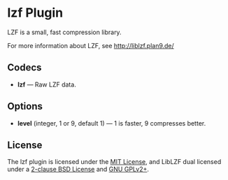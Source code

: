 # lzf Plugin #

LZF is a small, fast compression library.

For more information about LZF, see http://liblzf.plan9.de/

## Codecs ##

- **lzf** — Raw LZF data.

## Options ##

- **level** (integer, 1 or 9, default 1) — 1 is faster, 9 compresses
  better.

## License ##

The lzf plugin is licensed under the [MIT
License](http://opensource.org/licenses/MIT), and LibLZF dual licensed
under a [2-clause BSD
License](http://opensource.org/licenses/BSD-2-Clause) and [GNU
GPLv2+](https://gnu.org/licenses/old-licenses/gpl-2.0.html).

